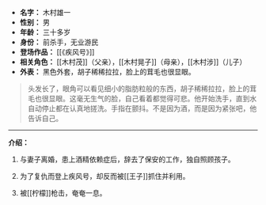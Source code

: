 
- **名字：** 木村雄一
- **性别：** 男
- **年龄：** 三十多岁
- **身份：** 前杀手，无业游民
- **登场作品：** [[《疾风号》]]
- **相关角色：** [[木村茂]]（父亲），[[木村晃子]]（母亲），[[木村涉]]（儿子）
- **外表：** 黑色外套，胡子稀稀拉拉，脸上的茸毛也很显眼。

> 头发长了，眼角可以看见细小的脂肪粒般的东西，胡子稀稀拉拉，脸上的茸毛也很显眼。这毫无生气的脸，自己看着都觉得可悲。他开始洗手，直到水自动停止都在认真地搓洗。手指在颤抖。不是因为酒，而是因为紧张吧，他告诉自己。

---

**介绍：** 

1. 与妻子离婚，患上酒精依赖症后，辞去了保安的工作，独自照顾孩子。

2. 为了复仇而登上疾风号，却反而被[[王子]]抓住并利用。

3. 被[[柠檬]]枪击，奄奄一息。
